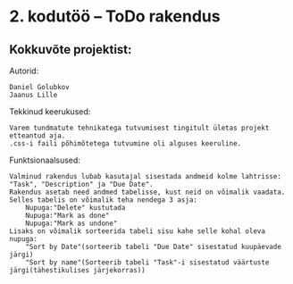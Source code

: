 ﻿# 2. kodutöö – ToDo rakendus


## Kokkuvõte projektist: 


Autorid:

	Daniel Golubkov
	Jaanus Lille

Tekkinud keerukused:

	Varem tundmatute tehnikatega tutvumisest tingitult ületas projekt etteantud aja. 
	.css-i faili põhimõtetega tutvumine oli alguses keeruline. 
	
Funktsionaalsused: 

	Valminud rakendus lubab kasutajal sisestada andmeid kolme lahtrisse: "Task", "Description" ja "Due Date". 
	Rakendus asetab need andmed tabelisse, kust neid on võimalik vaadata. 
	Selles tabelis on võimalik teha nendega 3 asja:
		Nupuga:"Delete" kustutada
		Nupuga:"Mark as done"
		Nupuga:"Mark as undone"
	Lisaks on võimalik sorteerida tabeli sisu kahe selle kohal oleva nupuga: 
		"Sort by Date"(sorteerib tabeli "Due Date" sisestatud kuupäevade järgi)
		"Sort by name"(Sorteerib tabeli "Task"-i sisestatud väärtuste järgi(tähestikulises järjekorras))
	










